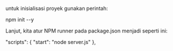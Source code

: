 untuk  inisialisasi proyek gunakan perintah:

npm init --y

Lanjut, kita atur NPM runner pada package.json menjadi seperti ini:

"scripts": {
   "start": "node server.js"
},
